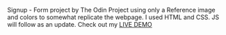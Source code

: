 Signup - Form project by The Odin Project using only a Reference image and colors to somewhat replicate the webpage.
I used HTML and CSS. JS will follow as an update.
Check out my [LIVE DEMO](https://zvikomboreronyambuya.github.io/Signup-form/)

